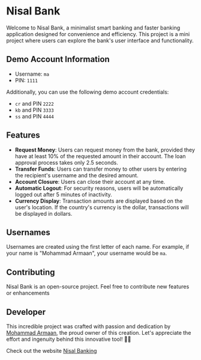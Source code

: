 # Nisal Bank

Welcome to Nisal Bank, a minimalist smart banking and faster banking application designed for convenience and efficiency. This project is a mini project where users can explore the bank's user interface and functionality. 

## Demo Account Information
- Username: `ma`
- PIN: `1111`

Additionally, you can use the following demo account credentials:
- `cr` and PIN `2222`
- `kb` and PIN `3333`
- `ss` and PIN `4444`

## Features
- **Request Money**: Users can request money from the bank, provided they have at least 10% of the requested amount in their account. The loan approval process takes only 2.5 seconds.
- **Transfer Funds**: Users can transfer money to other users by entering the recipient's username and the desired amount.
- **Account Closure**: Users can close their account at any time.
- **Automatic Logout**: For security reasons, users will be automatically logged out after 5 minutes of inactivity.
- **Currency Display**: Transaction amounts are displayed based on the user's location. If the country's currency is the dollar, transactions will be displayed in dollars.

## Usernames
Usernames are created using the first letter of each name. For example, if your name is "Mohammad Armaan", your username would be `ma`.

## Contributing
Nisal Bank is an open-source project. Feel free to contribute new features or enhancements

## Developer

This incredible project was crafted with passion and dedication by [Mohammad Armaan](https://github.com/MohammadArmaan), the proud owner of this creation. Let's appreciate the effort and ingenuity behind this innovative tool! 👏✨

Check out the website [Nisal Banking](https://mohammadarmaan.github.io/Nisal-Banking/)

